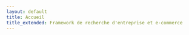 ```yaml
---
layout: default
title: Accueil
title_extended: Framework de recherche d'entreprise et e-commerce
---
```

